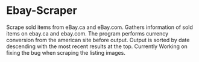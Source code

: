 # Ebay-Scraper
Scrape sold items from eBay.ca and eBay.com.
Gathers information of sold items on ebay.ca and ebay.com. 
The program performs currency conversion from the american site before output.
Output is sorted by date descending with the most recent results at the top. 
Currently Working on fixing the bug when scraping the listing images.
